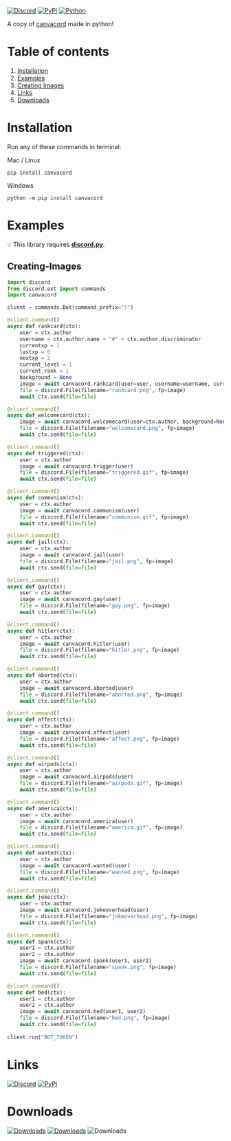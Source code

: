 [![Discord](https://discord.com/api/guilds/872291125547921459/embed.png)](https://discord.gg/mPU3HybBs9)
[![PyPi](https://img.shields.io/pypi/v/canvacord.svg)](https://pypi.org/project/canvacord)
[![Python](https://img.shields.io/pypi/pyversions/dislash.py.svg)](https://pypi.python.org/pypi/canvacord)

A copy of [canvacord](https://www.npmjs.com/package/canvacord) made in python!



# Table of contents
1. [Installation](#installation)
2. [Examples](#examples)
3. [Creating Images](#creating-images)
4. [Links](#links)
5. [Downloads](#downloads)

# Installation

Run any of these commands in terminal:

Mac / Linux
```
pip install canvacord
```

Windows
```
python -m pip install canvacord
```

# Examples
💡 This library requires **[discord.py](https://github.com/Rapptz/discord.py)**.


## Creating-Images

```python
import discord
from discord.ext import commands
import canvacord

client = commands.Bot(command_prefix="!")

@client.command()
async def rankcard(ctx):
    user = ctx.author
    username = ctx.author.name + "#" + ctx.author.discriminator
    currentxp = 1
    lastxp = 0
    nextxp = 2
    current_level = 1
    current_rank = 1
    background = None
    image = await canvacord.rankcard(user=user, username=username, currentxp=currentxp, lastxp=lastxp, nextxp=nextxp, level=current_level, rank=current_rank, background=background, ranklevelsep="|", xpsep="/")
    file = discord.File(filename="rankcard.png", fp=image)
    await ctx.send(file=file)

@client.command()
async def welcomecard(ctx):
    image = await canvacord.welcomecard(user=ctx.author, background=None, avatarcolor="white", topcolor="white", bottomcolor="white", backgroundcolor="black", font=None, toptext="Welcome {user_name}!", bottomtext="Enjoy your stay in {server}!")
    file = discord.File(filename="welcomecard.png", fp=image)
    await ctx.send(file=file)

@client.command()
async def triggered(ctx):
    user = ctx.author
    image = await canvacord.trigger(user)
    file = discord.File(filename="triggered.gif", fp=image)
    await ctx.send(file=file)

@client.command()
async def communism(ctx):
    user = ctx.author
    image = await canvacord.communism(user)
    file = discord.File(filename="communism.gif", fp=image)
    await ctx.send(file=file)

@client.command()
async def jail(ctx):
    user = ctx.author
    image = await canvacord.jail(user)
    file = discord.File(filename="jail.png", fp=image)
    await ctx.send(file=file)

@client.command()
async def gay(ctx):
    user = ctx.author
    image = await canvacord.gay(user)
    file = discord.File(filename="gay.png", fp=image)
    await ctx.send(file=file)

@client.command()
async def hitler(ctx):
    user = ctx.author
    image = await canvacord.hitler(user)
    file = discord.File(filename="hitler.png", fp=image)
    await ctx.send(file=file)

@client.command()
async def aborted(ctx):
    user = ctx.author
    image = await canvacord.aborted(user)
    file = discord.File(filename="aborted.png", fp=image)
    await ctx.send(file=file)

@client.command()
async def affect(ctx):
    user = ctx.author
    image = await canvacord.affect(user)
    file = discord.File(filename="affect.png", fp=image)
    await ctx.send(file=file)

@client.command()
async def airpods(ctx):
    user = ctx.author
    image = await canvacord.airpods(user)
    file = discord.File(filename="airpods.gif", fp=image)
    await ctx.send(file=file)

@client.command()
async def america(ctx):
    user = ctx.author
    image = await canvacord.america(user)
    file = discord.File(filename="america.gif", fp=image)
    await ctx.send(file=file)

@client.command()
async def wanted(ctx):
    user = ctx.author
    image = await canvacord.wanted(user)
    file = discord.File(filename="wanted.png", fp=image)
    await ctx.send(file=file)

@client.command()
async def joke(ctx):
    user = ctx.author
    image = await canvacord.jokeoverhead(user)
    file = discord.File(filename="jokeoverhead.png", fp=image)
    await ctx.send(file=file)

@client.command()
async def spank(ctx):
    user1 = ctx.author
    user2 = ctx.author
    image = await canvacord.spank(user1, user2)
    file = discord.File(filename="spank.png", fp=image)
    await ctx.send(file=file)

@client.command()
async def bed(ctx):
    user1 = ctx.author
    user2 = ctx.author
    image = await canvacord.bed(user1, user2)
    file = discord.File(filename="bed.png", fp=image)
    await ctx.send(file=file)
    
client.run("BOT_TOKEN")
```


# Links
[![Discord](https://discord.com/api/guilds/872291125547921459/embed.png)](https://discord.gg/mPU3HybBs9)
[![PyPi](https://img.shields.io/pypi/v/canvacord.svg)](https://pypi.org/project/canvacord)


# Downloads


[![Downloads](https://pepy.tech/badge/canvacord)](https://pepy.tech/project/canvacord)
[![Downloads](https://pepy.tech/badge/canvacord/month)](https://pepy.tech/project/canvacord)
![Downloads](https://pepy.tech/badge/canvacord/week)
